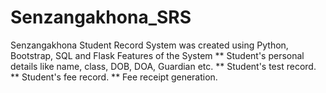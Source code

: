 # Senzangakhona_SRS
Senzangakhona Student Record System was created using Python, Bootstrap, SQL and Flask
Features of the System
** Student's personal details like name, class, DOB, DOA, Guardian etc.
** Student's test record.
** Student's fee record.
** Fee receipt generation.
